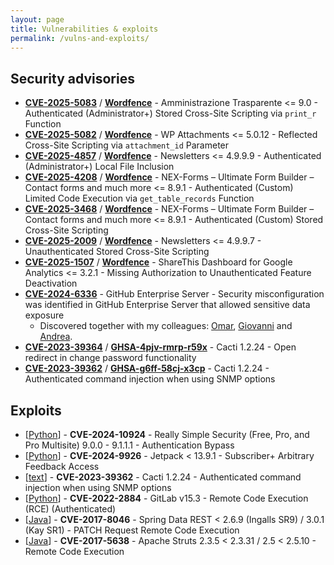 ```yaml
---
layout: page
title: Vulnerabilities & exploits
permalink: /vulns-and-exploits/
---
```


## Security advisories

* [**CVE-2025-5083**](https://www.cve.org/CVERecord?id=CVE-2025-5083) / [**Wordfence**](https://www.wordfence.com/threat-intel/vulnerabilities/id/8741bbdf-ddd9-41f7-8d22-b9350f2cf659) - Amministrazione Trasparente <= 9.0 - Authenticated (Administrator+) Stored Cross-Site Scripting via `print_r` Function
* [**CVE-2025-5082**](https://www.cve.org/CVERecord?id=CVE-2025-5082) / [**Wordfence**](https://www.wordfence.com/threat-intel/vulnerabilities/id/bdc33ecc-da54-4852-8426-bfafe0dca41b) - WP Attachments <= 5.0.12 - Reflected Cross-Site Scripting via `attachment_id` Parameter
* [**CVE-2025-4857**](https://www.cve.org/CVERecord?id=CVE-2025-4857) / [**Wordfence**](https://www.wordfence.com/threat-intel/vulnerabilities/id/33c0838a-5f86-4368-8bf9-da0582acbabf) - Newsletters <= 4.9.9.9 - Authenticated (Administrator+) Local File Inclusion
* [**CVE-2025-4208**](https://www.cve.org/CVERecord?id=CVE-2025-4208) / [**Wordfence**](https://www.wordfence.com/threat-intel/vulnerabilities/id/1d2b7215-d3a7-4e5a-ae9b-65fecc26dceb) - NEX-Forms – Ultimate Form Builder – Contact forms and much more <= 8.9.1 - Authenticated (Custom) Limited Code Execution via `get_table_records` Function
* [**CVE-2025-3468**](https://www.cve.org/CVERecord?id=CVE-2025-3468) / [**Wordfence**](https://www.wordfence.com/threat-intel/vulnerabilities/id/a33a7ba5-c6f8-4cf4-8011-8312e9c5da8f) - NEX-Forms – Ultimate Form Builder – Contact forms and much more <= 8.9.1 - Authenticated (Custom) Stored Cross-Site Scripting
* [**CVE-2025-2009**](https://www.cve.org/CVERecord?id=CVE-2025-2009) / [**Wordfence**](https://www.wordfence.com/threat-intel/vulnerabilities/id/3825c80c-e4b1-4dd8-be77-38f718920b9a) - Newsletters <= 4.9.9.7 - Unauthenticated Stored Cross-Site Scripting
* [**CVE-2025-1507**](https://www.cve.org/CVERecord?id=CVE-2025-1507) / [**Wordfence**](https://www.wordfence.com/threat-intel/vulnerabilities/id/314b8638-15e7-461d-a705-3858fe6813e7) - ShareThis Dashboard for Google Analytics <= 3.2.1 - Missing Authorization to Unauthenticated Feature Deactivation
* [**CVE-2024-6336**](https://www.cve.org/CVERecord?id=CVE-2024-6336) - GitHub Enterprise Server - Security misconfiguration was identified in GitHub Enterprise Server that allowed sensitive data exposure
    * Discovered together with my colleagues: [Omar](https://www.linkedin.com/in/omar-el-latif-71b312169/), [Giovanni](https://www.linkedin.com/in/giovanni-guido-a22535135/) and [Andrea](https://avalz.it/).
* [**CVE-2023-39364**](https://www.cve.org/CVERecord?id=CVE-2023-39364) / [**GHSA-4pjv-rmrp-r59x**](https://github.com/Cacti/cacti/security/advisories/GHSA-4pjv-rmrp-r59x) - Cacti 1.2.24 - Open redirect in change password functionality
* [**CVE-2023-39362**](https://www.cve.org/CVERecord?id=CVE-2023-39362) / [**GHSA-g6ff-58cj-x3cp**](https://github.com/Cacti/cacti/security/advisories/GHSA-g6ff-58cj-x3cp) - Cacti 1.2.24 - Authenticated command injection when using SNMP options

## Exploits

* [[Python](https://github.com/m3ssap0/wordpress-really-simple-security-authn-bypass-exploit)] - **CVE-2024-10924** - Really Simple Security (Free, Pro, and Pro Multisite) 9.0.0 - 9.1.1.1 - Authentication Bypass
* [[Python](https://github.com/m3ssap0/wordpress-jetpack-broken-access-control-exploit)] - **CVE-2024-9926** - Jetpack < 13.9.1 - Subscriber+ Arbitrary Feedback Access
* [[text](https://github.com/m3ssap0/cacti-rce-snmp-options-vulnerable-application?tab=readme-ov-file#exploit)] - **CVE-2023-39362** - Cacti 1.2.24 - Authenticated command injection when using SNMP options
* [[Python](https://github.com/m3ssap0/gitlab_rce_cve-2022-2884)] - **CVE-2022-2884** - GitLab v15.3 - Remote Code Execution (RCE) (Authenticated)
* [[Java](https://github.com/m3ssap0/spring-break_cve-2017-8046)] - **CVE-2017-8046** - Spring Data REST < 2.6.9 (Ingalls SR9) / 3.0.1 (Kay SR1) - PATCH Request Remote Code Execution
* [[Java](https://github.com/m3ssap0/struts2_cve-2017-5638)] - **CVE-2017-5638** - Apache Struts 2.3.5 < 2.3.31 / 2.5 < 2.5.10 - Remote Code Execution
